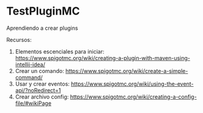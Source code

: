 # TestPluginMC
Aprendiendo a crear plugins

Recursos:

1. Elementos escenciales para iniciar: https://www.spigotmc.org/wiki/creating-a-plugin-with-maven-using-intellij-idea/
2. Crear un comando: https://www.spigotmc.org/wiki/create-a-simple-command/
3. Usar y crear eventos: https://www.spigotmc.org/wiki/using-the-event-api/?noRedirect=1
4. Crear archivo config: https://www.spigotmc.org/wiki/creating-a-config-file/#wikiPage